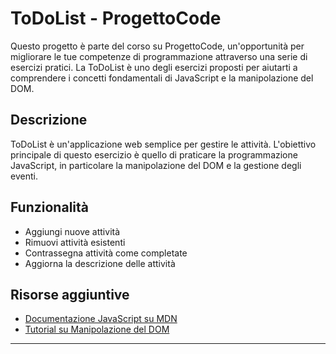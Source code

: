 # ToDoList - ProgettoCode

Questo progetto è parte del corso su ProgettoCode, un'opportunità per migliorare le tue competenze di programmazione attraverso una serie di esercizi pratici. La ToDoList è uno degli esercizi proposti per aiutarti a comprendere i concetti fondamentali di JavaScript e la manipolazione del DOM.

## Descrizione

ToDoList è un'applicazione web semplice per gestire le attività. L'obiettivo principale di questo esercizio è quello di praticare la programmazione JavaScript, in particolare la manipolazione del DOM e la gestione degli eventi.

## Funzionalità

- Aggiungi nuove attività
- Rimuovi attività esistenti
- Contrassegna attività come completate
- Aggiorna la descrizione delle attività

## Risorse aggiuntive

- [Documentazione JavaScript su MDN](https://developer.mozilla.org/it/docs/Web/JavaScript)
- [Tutorial su Manipolazione del DOM](https://developer.mozilla.org/it/docs/Web/API/Document_Object_Model/Introduction)

---
